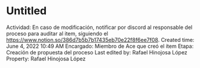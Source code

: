 # Untitled

Actividad: En caso de modificación, notificar por discord al responsable del proceso para auditar al item, siguiendo el https://www.notion.so/386d7b5b7b17435eb70e22f8f6ee7f08.
Created time: June 4, 2022 10:49 AM
Encargado: Miembro de Ace que creó el ítem
Etapa: Creación de propuesta del proceso
Last edited by: Rafael Hinojosa López
Property: Rafael Hinojosa López
